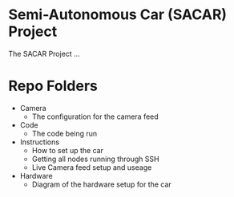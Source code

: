 # Semi-Autonomous Car (SACAR) Project

The SACAR Project ... 

# Repo Folders

* Camera 
  * The configuration for the camera feed 
* Code
  * The code being run
* Instructions 
  * How to set up the car
  * Getting all nodes running through SSH
  * Live Camera feed setup and useage
* Hardware
  * Diagram of the hardware setup for the car
